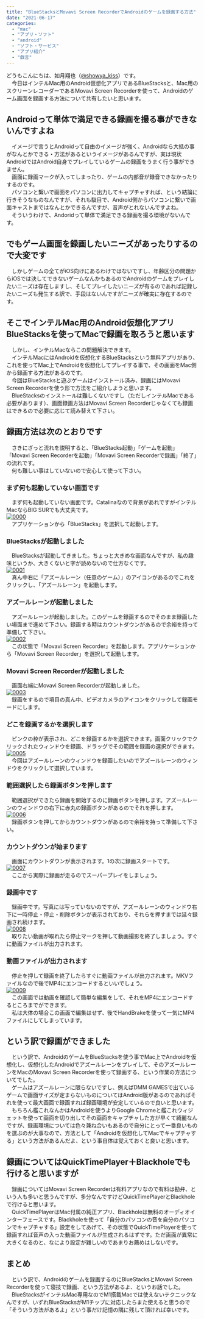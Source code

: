 ```yaml
---
title: "BlueStacksとMovavi Screen RecorderでAndroidのゲームを録画する方法"
date: "2021-06-17"
categories: 
  - "mac"
  - "アプリ・ソフト"
  - "android"
  - "ソフト・サービス"
  - "アプリ紹介"
  - "戯言"
---
```


どうもこんにちは、如月翔也（[@showya\_kiss](http://twitter.com/showya_kiss)）です。  
　今日はインテルMac用のAndroid仮想化アプリであるBlueStacksと、Mac用のスクリーンレコーダーであるMovavi Screen Recorderを使って、Androidのゲーム画面を録画する方法について共有したいと思います。  

## Androidって単体で満足できる録画を撮る事ができないんですよね

　イメージで言うとAndroidって自由のイメージが強く、Androidなら大抵の事がなんとかできる・方法があるというイメージがあるんですが、実は現状AndroidではAndroid自身でプレイしているゲームの録画をうまく行う事ができません。  
　画面に録画マークが入ってしまったり、ゲームの内部音が録音できなかったりするのです。  
　パソコンと繋いで画面をパソコンに出力してキャプチャすれば、という結論に行きそうなものなんですが、それも駄目で、Android側からパソコンに繋いで画面キャストまではなんとかできるんですが、音声がとれないんですよね。  
　そういうわけで、Andoridって単体で満足できる録画を撮る環境がないんです。  

## でもゲーム画面を録画したいニーズがあったりするので大変です

　しかしゲームの全てがiOS向けにあるわけではないですし、年齢区分の問題からiOSでは決してできないゲームなんかもあるのでAndroidのゲームをプレイしたいニーズは存在しますし、そしてプレイしたいニーズが有るのであれば記録したいニーズも発生する訳で、手段はないんですがニーズが確実に存在するのです。  

## そこでインテルMac用のAndroid仮想化アプリBlueStacksを使ってMacで録画を取ろうと思います

　しかし、インテルMacならこの問題解決できます。  
　インテルMacにはAndroidを仮想化するBlueStacksという無料アプリがあり、これを使ってMac上でAndroidを仮想化してプレイする事で、その画面をMac側から録画する方法があるのです。  
　今回はBlueStacksと遊ぶゲームはインストール済み、録画にはMovavi Screen Recorderを使う形で方法をご紹介しようと思います。  
　BlueStacksのインストールは難しくないですし（ただしインテルMacである必要があります）、画面録画方法はMovavi Screen Recorderじゃなくても録画はできるので必要に応じて読み替えて下さい。  

## 録画方法は次のとおりです

　さきにざっと流れを説明すると、「BlueStacks起動」「ゲームを起動」「Movavi Screen Recorderを起動」「Movavi Screen Recorderで録画」「終了」の流れです。  
　何も難しい事はしていないので安心して使って下さい。

### まず何も起動していない画面です

　まず何も起動していない画面です。Catalinaなので背景があれですがインテルMacならBIG SURでも大丈夫です。  
[![0000](images/0000-8.jpg "0000")](https://techblog.show-ya.blue/wp-content/uploads/0000-8.jpg)  
　アプリケーションから「BlueStacks」を選択して起動します。  

### BlueStacksが起動しました

　BlueStacksが起動してきました。ちょっと大きめな画面なんですが、私の趣味というか、大きくないと字が読めないので仕方なくです。  
[![0001](images/0001-6.jpg "0001")](https://techblog.show-ya.blue/wp-content/uploads/0001-6.jpg)  
　真ん中右に「アズールレーン（任意のゲーム）」のアイコンがあるのでこれをクリックし、「アズールレーン」を起動します。  

### アズールレーンが起動しました

　アズールレーンが起動しました。このゲームを録画するのでそのまま録画したい場面まで進めて下さい。録画する時はカウントダウンがあるので余裕を持って準備して下さい。  
[![0002](images/0002-6.jpg "0002")](https://techblog.show-ya.blue/wp-content/uploads/0002-6.jpg)  
　この状態で「Movavi Screen Recorder」を起動します。アプリケーションから「Movavi Screen Recorder」を選択して起動します。  

### Movavi Screen Recorderが起動しました

　画面右端にMovavi Screen Recorderが起動しました。  
[![0003](images/0003-5.jpg "0003")](https://techblog.show-ya.blue/wp-content/uploads/0003-5.jpg)  
　録画をするので項目の真ん中、ビデオカメラのアイコンをクリックして録画モードにします。  

### どこを録画するかを選択します

　ピンクの枠が表示され、どこを録画するかを選択できます。画面クリックでクリックされたウィンドウを録画、ドラッグでその範囲を録画の選択ができます。  
[![0005](images/0005-5.jpg "0005")](https://techblog.show-ya.blue/wp-content/uploads/0005-5.jpg)  
　今回はアズールレーンのウィンドウを録画したいのでアズールレーンのウィンドウをクリックして選択しています。  

### 範囲選択したら録画ボタンを押します

　範囲選択ができたら録画を開始するのに録画ボタンを押します。アズールレーンのウィンドウの右下に赤丸の録画ボタンがあるのでそれを押します。  
[![0006](images/0006-4.jpg "0006")](https://techblog.show-ya.blue/wp-content/uploads/0006-4.jpg)  
　録画ボタンを押してからカウントダウンがあるので余裕を持って準備して下さい。  

### カウントダウンが始まります

　画面にカウントダウンが表示されます。1の次に録画スタートです。  
[![0007](images/0007-4.jpg "0007")](https://techblog.show-ya.blue/wp-content/uploads/0007-4.jpg)  
　ここから実際に録画が走るのでスーパープレイをしましょう。  

### 録画中です

　録画中です。写真には写っていないのですが、アズールレーンのウィンドウ右下に一時停止・停止・削除ボタンが表示されており、それらを押すまでは延々録画され続けます。  
[![0008](images/0008-5.jpg "0008")](https://techblog.show-ya.blue/wp-content/uploads/0008-5.jpg)  
　取りたい動画が取れたら停止マークを押して動画撮影を終了しましょう。すぐに動画ファイルが出力されます。  

### 動画ファイルが出力されます

　停止を押して録画を終了したらすぐに動画ファイルが出力されます。MKVファイルなので後でMP4にエンコードするといいでしょう。  
[![0009](images/0009-4.jpg "0009")](https://techblog.show-ya.blue/wp-content/uploads/0009-4.jpg)  
　この画面では動画を確認して簡単な編集をして、それをMP4にエンコードするところまでができます。  
　私は大体の場合この画面で編集はせず、後でHandBrakeを使って一気にMP4ファイルにしてしまっています。  

## という訳で録画ができました

　という訳で、AndroidのゲームをBlueStacksを使う事でMac上でAndroidを仮想化し、仮想化したAndroidでアズールレーンをプレイして、そのアズールレーンをMacのMovavi Screen Recorderを使って録画する、という作業の方法についてでした。  
　ゲームはアズールレーンに限らないですし、例えばDMM GAMESで出ているゲームで画面サイズが定まらないものについてはAndroid版があるのであればそれを使って最大画面で録画すれば録画環境が安定しているので良いと思います。  
　もちろん艦これなんかはAndroidを使うよりGoogle Chromeと艦これウィジェットを使って画面を切り出してその画面をキャプチャした方が早くて綺麗なんですが、録画環境については色々兼ね合いもあるので自分にとって一番良いものを選ぶのが大事なので、方法として「Androidを仮想化してMacでキャプチャする」という方法があるんだよ、という事自体は覚えておくと良いと思います。  

## 録画についてはQuickTimePlayer＋Blackholeでも行けると思いますが

　録画についてはMovavi Screen Recorderは有料アプリなので有料は勘弁、という人も多いと思うんですが、多分なんですけどQuickTimePlayerとBlackholeで行けると思います。  
　QuickTimePlayerはMac付属の純正アプリ、Blackholeは無料のオーディオインターフェースです。Blackholeを使って「自分のパソコンの音を自分のパソコンでキャプチャする」設定をしてあげて、その状態でQuickTimePlayerを使って録画すれば音声の入った動画ファイルが生成されるはずです。ただ画面が異常に大きくなるのと、なにより設定が難しいのであまりお薦めはしないです。  

## まとめ

　という訳で、Androidのゲームを録画するのにBlueStacksとMovavi Screen Recorderを使って寝技で録画、という方法があるよ、というお話でした。  
　BlueStacksがインテルMac専用なのでM1搭載Macでは使えないテクニックなんですが、いずれBlueStacksがM1チップに対応したらまた使えると思うので「そういう方法があるよ」という事だけ記憶の隅に残して頂ければ幸いです。
